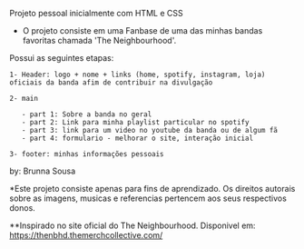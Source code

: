 Projeto pessoal inicialmente com HTML e CSS

- O projeto consiste em uma Fanbase de uma das minhas bandas favoritas chamada 'The Neighbourhood'.

Possui as seguintes etapas:

    1- Header: logo + nome + links (home, spotify, instagram, loja) oficiais da banda afim de contribuir na divulgação

    2- main

       - part 1: Sobre a banda no geral
       - part 2: Link para minha playlist particular no spotify
       - part 3: link para um video no youtube da banda ou de algum fã
       - part 4: formulario - melhorar o site, interação inicial
       
    3- footer: minhas informações pessoais


by: Brunna Sousa 

*Este projeto consiste apenas para fins de aprendizado. Os direitos autorais sobre as imagens, musicas e referencias pertencem aos seus respectivos donos.

**Inspirado no site oficial do The Neighbourhood. Disponivel em: https://thenbhd.themerchcollective.com/